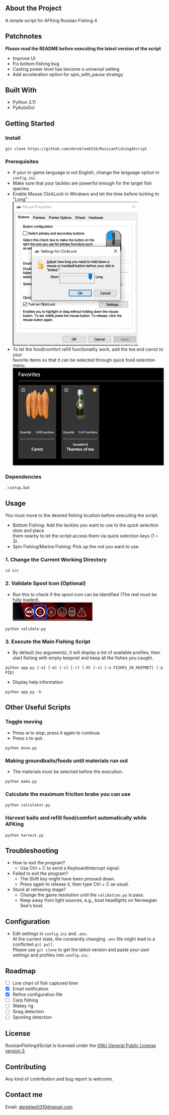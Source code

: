 ## About the Project
A simple script for AFKing Russian Fishing 4 

## Patchnotes
**Please read the README before executing the latest version of the script**
- Improve UI
- Fix bottom fishing bug
- Casting power level has become a universal setting
- Add acceleration option for spin_with_pause strategy


## Built With
* Python 3.11 
* PyAutoGuI
  
## Getting Started
### Install
```
git clone https://github.com/dereklee0310/RussianFishing4Script
```
### Prerequisites
- If your in-game language is not English, change the language option in `config.ini`.
- Make sure that your tackles are powerful enough for the target fish species.
- Enable Mouse ClickLock in Windows and tet the time before locking to "Long"  
![ClickLock](/static/readme/clicklock.png)
- To let the food/comfort refill functionality work, add the tea and carrot to your  
  favorite items so that it can be selected through quick food selection menu.
![Favorites](/static/readme/favorites.png)

### Dependencies
```
.\setup.bat
```

## Usage
You must move to the desired fishing location before executing the script.
- Bottom Fishing: Add the tackles you want to use to the quick selection slots and place  
them nearby to let the script access them via quick selection keys (1 ~ 3).
- Spin Fishing/Marine Fishing: Pick up the rod you want to use.

### 1. Change the Current Working Directory
```
cd src
```

### 2. Validate Spool Icon (Optional)
- Run this to check if the spool icon can be identified (The reel must be fully loaded).  
![Status](/static/readme/status.png)
```
python validate.py
```

### 3. Execute the Main Fishing Script
- By default (no arguments), it will display a list of available profiles, then start fishing with empty keepnet and keep all the fishes you caught.
```
python app.py [-a] [-m] [-c] [-r] [-H] [-s] [-n FISHES_IN_KEEPNET] [-p PID]
```
- Display help information
```
python app.py -h
```
## Other Useful Scripts
### Toggle moving
- Press w to stop, press it again to continue.
- Press s to quit.
```
python move.py
```

### Making groundbaits/foods until materials run out
- The materials must be selected before the execution.
```
python make.py
```

### Calculate the maximum friction brake you can use
```
python calculator.py
```

### Harvest baits and refill food/comfort automatically while AFKing
```
python harvest.py
```

## Troubleshooting
- How to exit the program?
  - Use Ctrl + C to send a KeyboardInterrupt signal.
- Failed to exit the program?
  - The Shift key might have been pressed down.
  - Press again to release it, then type Ctrl + C as usual.  
- Stuck at retrieving stage?
  - Change the game resolution until the `validation.py` is pass.
  - Keep away from light sources, e.g., boat headlights on Norwegian Sea's boat.

## Configuration
- Edit settings in `config.ini` and `.env`.  
At the current state, the constantly changing `.env` file might lead to a conflicted `git pull`.    
Please use `git clone` to get the latest version and paste your user settings and profiles into `config.ini`.

## Roadmap
- [ ] Line chart of fish captured time
- [x] Email notification
- [x] Refine configuration file 
- [ ] Carp fishing
- [ ] Wakey rig
- [ ] Snag detection
- [ ] Spooling detection

## License
RussianFishing4Script is licensed under the [GNU General Public License version 3](LICENSE).

## Contributing 
Any kind of contribution and bug report is welcome.
## Contact me
Email: dereklee0310@gmail.com 
